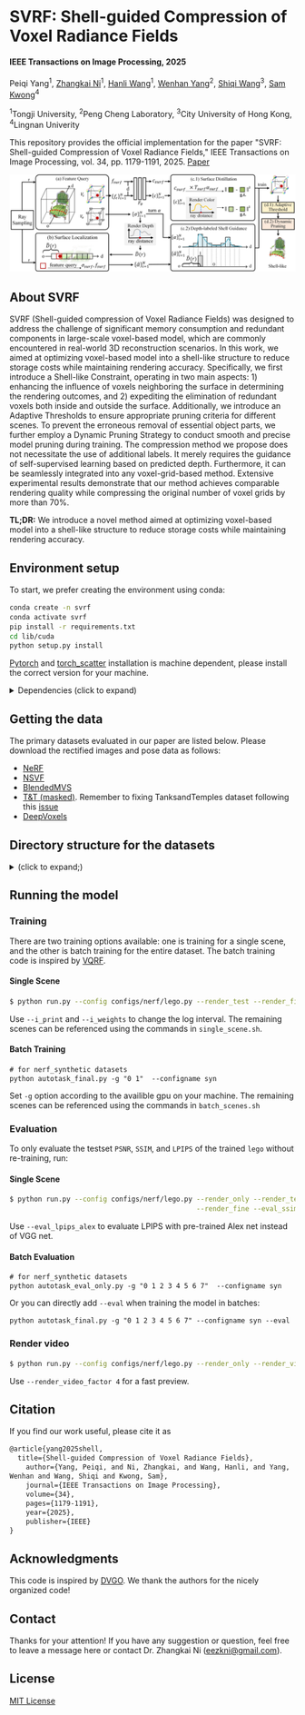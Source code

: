 # SVRF: Shell-guided Compression of Voxel Radiance Fields
#### IEEE Transactions on Image Processing, 2025

Peiqi Yang<sup>1</sup>, [Zhangkai Ni](https://eezkni.github.io/)<sup>1</sup>, [Hanli Wang](https://scholar.google.com/citations?user=WioFu64AAAAJ&hl=zh-CN)<sup>1</sup>, [Wenhan Yang](https://flyywh.github.io/)<sup>2</sup>,  [Shiqi Wang](https://scholar.google.com/citations?user=Pr7s2VUAAAAJ&hl=en)<sup>3</sup>, [Sam Kwong](https://scholar.google.com/citations?user=_PVI6EAAAAAJ&hl=zh-CN)<sup>4</sup>

<sup>1</sup>Tongji University, <sup>2</sup>Peng Cheng Laboratory, <sup>3</sup>City University of Hong Kong, <sup>4</sup>Lingnan Univerity

This repository provides the official implementation for the paper "SVRF: Shell-guided Compression of Voxel Radiance Fields," IEEE Transactions on Image Processing, vol. 34, pp. 1179-1191, 2025. [Paper](https://ieeexplore.ieee.org/document/10879387)

![Teaser](./readme-img/SVRF.jpg)

## About SVRF

SVRF (Shell-guided compression of Voxel Radiance Fields) was designed to address the challenge of significant memory consumption and redundant components in large-scale voxel-based model, which are commonly encountered in real-world 3D reconstruction scenarios.
In this work, we aimed at optimizing voxel-based model into a shell-like structure to reduce storage costs while maintaining rendering accuracy.
Specifically, we first introduce a Shell-like Constraint, operating in two main aspects: 1) enhancing the influence of voxels neighboring the surface in determining the rendering outcomes, and 2) expediting the elimination of redundant voxels both inside and outside the surface.
Additionally, we introduce an Adaptive Thresholds to ensure appropriate pruning criteria for different scenes. 
To prevent the erroneous removal of essential object parts, we further employ a Dynamic Pruning Strategy to conduct smooth and precise model pruning during training. 
The compression method we propose does not necessitate the use of additional labels. It merely requires the guidance of self-supervised learning based on predicted depth. Furthermore, it can be seamlessly integrated into any voxel-grid-based method. 
Extensive experimental results demonstrate that our method achieves comparable rendering quality while compressing the original number of voxel grids by more than 70%.

**TL;DR:** We introduce a novel method aimed at optimizing voxel-based model into a shell-like structure to reduce storage costs while maintaining rendering accuracy.

## Environment setup
To start, we prefer creating the environment using conda:
```sh
conda create -n svrf
conda activate svrf
pip install -r requirements.txt
cd lib/cuda
python setup.py install
```

[Pytorch](https://pytorch.org/) and [torch_scatter](https://github.com/rusty1s/pytorch_scatter) installation is machine dependent, please install the correct version for your machine.

<details>
  <summary> Dependencies (click to expand) </summary>

  - `PyTorch`, `numpy`, `torch_scatter`: main computation.
  - `scipy`, `lpips`: SSIM and LPIPS evaluation.
  - `tqdm`: progress bar.
  - `mmengine`: config system.
  - `opencv-python`: image processing.
  - `imageio`, `imageio-ffmpeg`: images and videos I/O.
  - `Ninja`: to build the newly implemented torch extention just-in-time.
  - `einops`: torch tensor shaping with pretty api.
  - `torch_efficient_distloss`: O(N) realization for the distortion loss.
</details>

## Getting the data
The primary datasets evaluated in our paper are listed below. Please download the rectified images and pose data as follows:

- [NeRF](https://drive.google.com/drive/folders/128yBriW1IG_3NJ5Rp7APSTZsJqdJdfc1) 
- [NSVF](https://dl.fbaipublicfiles.com/nsvf/dataset/Synthetic_NSVF.zip) 
- [BlendedMVS](https://dl.fbaipublicfiles.com/nsvf/dataset/BlendedMVS.zip)
- [T&T (masked)](https://dl.fbaipublicfiles.com/nsvf/dataset/TanksAndTemple.zip). Remember to fixing TanksandTemples dataset following this [issue](https://github.com/sunset1995/DirectVoxGO/issues/4)
- [DeepVoxels](https://drive.google.com/open?id=1ScsRlnzy9Bd_n-xw83SP-0t548v63mPH)

## Directory structure for the datasets

<details>
  <summary> (click to expand;) </summary>

    data
    ├── nerf_synthetic     # Link: https://drive.google.com/drive/folders/128yBriW1IG_3NJ5Rp7APSTZsJqdJdfc1
    │   └── [chair|drums|ficus|hotdog|lego|materials|mic|ship]
    │       ├── [train|val|test]
    │       │   └── r_*.png
    │       └── transforms_[train|val|test].json
    │
    ├── Synthetic_NSVF     # Link: https://dl.fbaipublicfiles.com/nsvf/dataset/Synthetic_NSVF.zip
    │   └── [Bike|Lifestyle|Palace|Robot|Spaceship|Steamtrain|Toad|Wineholder]
    │       ├── intrinsics.txt
    │       ├── rgb
    │       │   └── [0_train|1_val|2_test]_*.png
    │       └── pose
    │           └── [0_train|1_val|2_test]_*.txt
    │
    ├── BlendedMVS         # Link: https://dl.fbaipublicfiles.com/nsvf/dataset/BlendedMVS.zip
    │   └── [Character|Fountain|Jade|Statues]
    │       ├── intrinsics.txt
    │       ├── rgb
    │       │   └── [0|1|2]_*.png
    │       └── pose
    │           └── [0|1|2]_*.txt
    │
    ├── TanksAndTemple     # Link: https://dl.fbaipublicfiles.com/nsvf/dataset/TanksAndTemple.zip
    │   └── [Barn|Caterpillar|Family|Ignatius|Truck]
    │       ├── intrinsics.txt
    │       ├── rgb
    │       │   └── [0|1|2]_*.png
    │       └── pose
    │           └── [0|1|2]_*.txt
    │
    ├── DeepVoxels         # Link: https://drive.google.com/drive/folders/1ScsRlnzy9Bd_n-xw83SP-0t548v63mPH
        └── [train|validation|test]
            └── [armchair|cube|greek|vase]
                ├── intrinsics.txt
                ├── rgb/*.png
                └── pose/*.txt
    

</details>

## Running the model
### Training
There are two training options available: one is training for a single scene, and the other is batch training for the entire dataset. The batch training code is inspired by [VQRF](https://github.com/AlgoHunt/VQRF).
#### Single Scene
```bash
$ python run.py --config configs/nerf/lego.py --render_test --render_fine
```
Use `--i_print` and `--i_weights` to change the log interval.
The remaining scenes can be referenced using the commands in `single_scene.sh`.
#### Batch Training

```
# for nerf_synthetic datasets
python autotask_final.py -g "0 1"  --configname syn
```
Set `-g` option according to the availible gpu on your machine. The remaining scenes can be referenced using the commands in `batch_scenes.sh`

### Evaluation
To only evaluate the testset `PSNR`, `SSIM`, and `LPIPS` of the trained `lego` without re-training, run:
#### Single Scene
```bash
$ python run.py --config configs/nerf/lego.py --render_only --render_test \
                                              --render_fine --eval_ssim --eval_lpips_vgg
```
Use `--eval_lpips_alex` to evaluate LPIPS with pre-trained Alex net instead of VGG net.
#### Batch Evaluation
```
# for nerf_synthetic datasets
python autotask_eval_only.py -g "0 1 2 3 4 5 6 7"  --configname syn
```
Or you can directly add `--eval` when training the model in batches:
```
python autotask_final.py -g "0 1 2 3 4 5 6 7" --configname syn --eval
```
### Render video
```bash
$ python run.py --config configs/nerf/lego.py --render_only --render_video
```
Use `--render_video_factor 4` for a fast preview.

## Citation
If you find our work useful, please cite it as
```
@article{yang2025shell,
  title={Shell-guided Compression of Voxel Radiance Fields},
	author={Yang, Peiqi, and Ni, Zhangkai, and Wang, Hanli, and Yang, Wenhan and Wang, Shiqi and Kwong, Sam},
	journal={IEEE Transactions on Image Processing},
	volume={34},
	pages={1179-1191},
	year={2025},
	publisher={IEEE}
}
```

## Acknowledgments
This code is inspired by [DVGO](https://github.com/sunset1995/DirectVoxGO). We thank the authors for the nicely organized code!


## Contact
Thanks for your attention! If you have any suggestion or question, feel free to leave a message here or contact Dr. Zhangkai Ni (eezkni@gmail.com).


## License
[MIT License](https://opensource.org/licenses/MIT)

